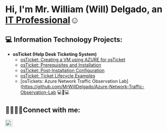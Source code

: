 <h1>Hi, I'm Mr. William (Will) Delgado, an <a href="https://linkedin.com/in/mrwilldelgado/">IT Professional</a>☺</h1>

<h2>💻 Information Technology Projects:</h2>

- <b>osTicket (Help Desk Ticketing System)</b>
  - [osTicket: Creating a VM using AZURE for osTicket](https://github.com/Wdel0977/Microsoft-Azure)
  - [osTicket: Prerequisites and Installation](https://github.com/Wdel0977/osticket-prereqs)
  - [osTicket: Post-Installation Configuration](https://github.com/Wdel0977/osticket-post-install-config)
  - [osTicket: Ticket Lifecycle Examples](https://github.com/Wdel0977/ticket-lifecycle)
  - [osTickets: Azure Network Traffic Observation Lab](https://github.com/MrWillDelgado/Azure-Network-Traffic-Observation-Lab 💻🛜💻

<h2>🫱🏽‍🫲🏽Connect with me:</h2>

[<img align="left" alt="Will | LinkedIn" width="22px" src="https://cdn.jsdelivr.net/npm/simple-icons@v3/icons/linkedin.svg" />][linkedin]

[linkedin]: https://linkedin.com/in/MrWillDelgado
